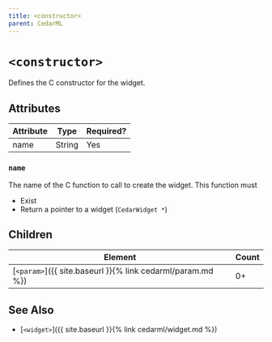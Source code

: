 ```yaml
---
title: <constructor>
parent: CedarML
---
```

# `<constructor>`
Defines the C constructor for the widget.

## Attributes

| Attribute | Type    | Required? |
|-----------|---------|-----------|
| name      | String  | Yes       |

### `name`
The name of the C function to call to create the widget. This function must
 - Exist
 - Return a pointer to a widget (`CedarWidget *`)

## Children

| Element                                                    | Count |
|------------------------------------------------------------|-------|
| [`<param>`]({{ site.baseurl }}{% link cedarml/param.md %}) | 0+    |

## See Also
- [`<widget>`]({{ site.baseurl }}{% link cedarml/widget.md %})
